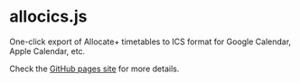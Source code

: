 # allocics.js

One-click export of Allocate+ timetables to ICS format for Google Calendar, Apple Calendar, etc.

Check the [GitHub pages site](https://runassudo.github.io/allocics.js/index.html) for more details.
